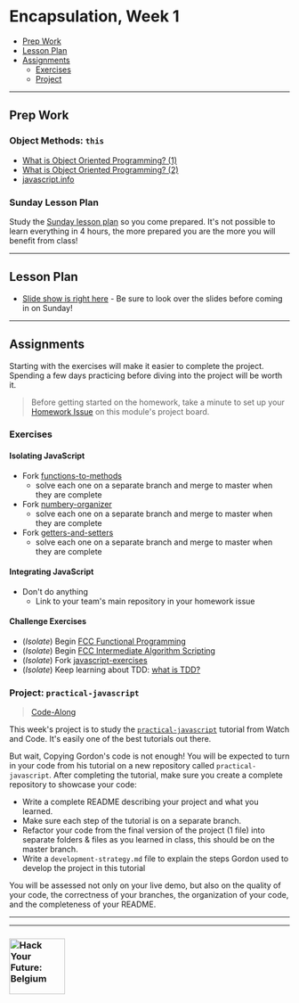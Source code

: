 # Encapsulation, Week 1

* [Prep Work](#prep-work)
* [Lesson Plan](#lesson-plan)
* [Assignments](#assignments)
  * [Exercises](#exercises)
  * [Project](#project)

---

## Prep Work

### Object Methods: `this`

* [What is Object Oriented Programming? (1)](https://www.youtube.com/watch?v=rlLuL3jYLvA)
* [What is Object Oriented Programming? (2)](https://www.youtube.com/watch?v=CXnnw9rQH5I)
* [javascript.info](https://javascript.info/object-methods)

### Sunday Lesson Plan

Study the [Sunday lesson plan](https://hackyourfuture.be/encapsulation/week-1) so you come prepared. It's not possible to learn everything in 4 hours, the more prepared you are the more you will benefit from class!

---

## Lesson Plan

* [Slide show is right here](https://hackyourfuture.be/encapsulation/week-1) - Be sure to look over the slides before coming in on Sunday!

---

## Assignments

Starting with the exercises will make it easier to complete the project.  Spending a few days practicing before diving into the project will be worth it.

> Before getting started on the homework, take a minute to set up your [Homework Issue](https://github.com/HackYourFutureBelgium/homework-submission#homework-issues) on this module's project board.

### Exercises

#### Isolating JavaScript

* Fork [functions-to-methods](https://github.com/hackyourfuturebelgium/functions-to-methods)
  * solve each one on a separate branch and merge to master when they are complete
* Fork [numbery-organizer](https://github.com/hackyourfuturebelgium/numbery-organizer)
  * solve each one on a separate branch and merge to master when they are complete
* Fork [getters-and-setters](https://github.com/hackyourfuturebelgium/getters-and-setters)
  * solve each one on a separate branch and merge to master when they are complete

#### Integrating JavaScript

* Don't do anything
  * Link to your team's main repository in your homework issue

#### Challenge Exercises

* (_Isolate_) Begin [FCC Functional Programming](https://www.freecodecamp.org/learn/javascript-algorithms-and-data-structures/functional-programming/)
* (_Isolate_) Begin [FCC Intermediate Algorithm Scripting](https://www.freecodecamp.org/learn/javascript-algorithms-and-data-structures/intermediate-algorithm-scripting/)
* (_Isolate_) Fork [javascript-exercises](https://github.com/TheOdinProject/javascript-exercises)
* (_Isolate_) Keep learning about TDD: [what is TDD?](https://duckduckgo.com/?q=what+is+tdd%3F&iax=videos&ia=videos)

### Project: `practical-javascript`

> [Code-Along](https://github.com/HackYourFutureBelgium/homework-submission/#projects)

This week's project is to study the [`practical-javascript`](https://watchandcode.com/p/practical-javascript) tutorial from Watch and Code.  It's easily one of the best tutorials out there.

But wait,  Copying Gordon's code is not enough!  You will be expected to turn in your code from his tutorial on a new repository called `practical-javascript`.   After completing the tutorial, make sure you create a complete repository to showcase your code:

* Write a complete README describing your project and what you learned.
* Make sure each step of the tutorial is on a separate branch.
* Refactor your code from the final version of the project (1 file) into separate folders & files as you learned in class, this should be on the master branch.
* Write a `development-strategy.md` file to explain the steps Gordon used to develop the project in this tutorial

You will be assessed not only on your live demo, but also on the quality of your code, the correctness of your branches, the organization of your code, and the completeness of your README.

---
---

### <a href="https://hackyourfuture.be" target="_blank"><img src="https://user-images.githubusercontent.com/18554853/63941625-4c7c3d00-ca6c-11e9-9a76-8d5e3632fe70.jpg" width="100" height="100" alt="Hack Your Future: Belgium"></a>
